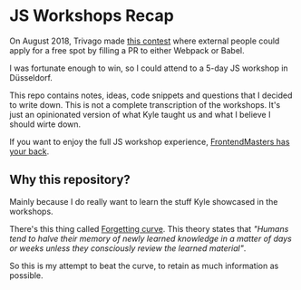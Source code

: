 # JS Workshops Recap

On August 2018, Trivago made [this contest](https://tech.trivago.com/2018/07/23/win-a-spot-in-a-5-day-javascript-workshop-with-kyle-simpson/)
where external people could apply for a free spot by filling a PR to either
Webpack or Babel.

I was fortunate enough to win, so I could attend to a 5-day JS workshop in Düsseldorf.

This repo contains notes, ideas, code snippets and questions that I decided to
write down. This is not a complete transcription of the workshops. It's just
an opinionated version of what Kyle taught us and what I believe I should wirte down.

If you want to enjoy the full JS workshop experience, [FrontendMasters has your back](https://frontendmasters.com/kyle-simpson/).

## Why this repository?

Mainly because I do really want to learn the stuff Kyle showcased in the workshops.

There's this thing called [Forgetting curve](https://en.wikipedia.org/wiki/Forgetting_curve).
This theory states that _"Humans tend to halve their memory of newly learned knowledge in a matter of days or weeks unless they consciously review the learned material"_.

So this is my attempt to beat the curve, to retain as much information as possible.